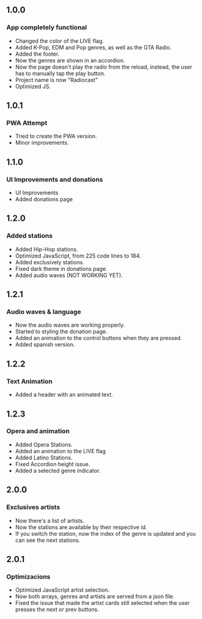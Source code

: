 ## 1.0.0

### App completely functional

- Changed the color of the LIVE flag.
- Added K-Pop, EDM and Pop genres, as well as the GTA Radio.
- Added the footer.
- Now the genres are shown in an accordion.
- Now the page doesn't play the radio from the reload, instead, the user has to manually tap the play button.
- Project name is now "Radiocast"
- Optimized JS.

## 1.0.1

### PWA Attempt

- Tried to create the PWA version.
- Minor improvements.

## 1.1.0

### UI Improvements and donations

- UI Improvements
- Added donations page

## 1.2.0

### Added stations

- Added Hip-Hop stations.
- Optimized JavaScript, from 225 code lines to 184.
- Added exclusively stations.
- Fixed dark theme in donations page.
- Added audio waves (NOT WORKING YET).

## 1.2.1

### Audio waves & language

- Now the audio waves are working properly.
- Started to styling the donation page.
- Added an animation to the control buttons when they are pressed.
- Added spanish version.

## 1.2.2

### Text Animation

- Added a header with an animated text.

## 1.2.3

### Opera and animation

- Added Opera Stations.
- Added an animation to the LIVE flag
- Added Latino Stations.
- Fixed Accordion height issue.
- Added a selected genre indicator.

## 2.0.0

### Exclusives artists

- Now there's a list of artists.
- Now the stations are available by their respective id.
- If you switch the station, now the index of the genre is updated and you can see the next stations.

## 2.0.1

### Optimizacions

- Optimized JavaScript artist selection.
- Now both arrays, genres and artists are served from a json file.
- Fixed the issue that made the artist cards still selected when the user presses the next or prev buttons.
